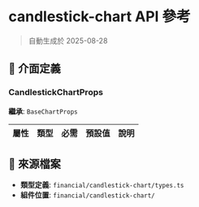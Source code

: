 # candlestick-chart API 參考

> 自動生成於 2025-08-28

## 🔧 介面定義

### CandlestickChartProps

**繼承**: `BaseChartProps`

| 屬性 | 類型 | 必需 | 預設值 | 說明 |
|------|------|------|--------|------|

## 📁 來源檔案

- **類型定義**: `financial/candlestick-chart/types.ts`
- **組件位置**: `financial/candlestick-chart/`

